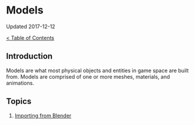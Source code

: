 # Models

Updated 2017-12-12

[< Table of Contents][0]

## Introduction

Models are what most physical objects and entities in game space are built from. Models are comprised of one or more meshes, materials, and animations.

## Topics

1. [Importing from Blender][1]

[0]: ../README.md
[1]: importing_from_blender.md
[2]: filename.md
[3]: filename.md
[4]: filename.md
[5]: filename.md
[6]: filename.md
[7]: filename.md
[8]: filename.md
